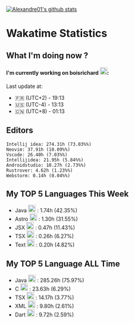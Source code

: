 [![Alexandre01's github stats](https://github-readme-stats.vercel.app/api?username=Alexandre01Dev&theme=dracula&count_private=true)](https://github.com/anuraghazra/github-readme-stats)
<!--
**Alexandre01Dev/Alexandre01Dev** is a ✨ _special_ ✨ repository because its `README.md` (this file) appears on your GitHub profile.

Here are some ideas to get you started:

- 🔭 I’m currently working on ...
- 🌱 I’m currently learning ...
- 👯 I’m looking to collaborate on ...
- 🤔 I’m looking for help with ...
- 💬 Ask me about ...
- 📫 How to reach me: ...
- 😄 Pronouns: ...
- ⚡ Fun fact: ...
-->

<!-- START_WAKATIME_BLOCK -->
# Wakatime Statistics

## What I'm doing now ? 

#### I'm currently working on boisrichard <img src="https://cdn.jsdelivr.net/gh/devicons/devicon@latest/icons/astro/astro-original.svg" alt="Astro" width="20" height="20">: <br/>
Last update at:
- 🇫🇷 (UTC+2) - 19:13
- 🇺🇸 (UTC-4) - 13:13
- 🇨🇳 (UTC+8) - 01:13

## Editors

```text
Intellij idea: 274.31h (73.03%%)
Neovim: 37.91h (10.09%%)
Vscode: 26.40h (7.03%%)
Intellijidea: 21.95h (5.84%%)
Androidstudio: 10.27h (2.73%%)
Rustrover: 4.62h (1.23%%)
Webstorm: 0.14h (0.04%%)
```

## My TOP **5** Languages This Week 

- Java <img src="https://cdn.jsdelivr.net/gh/devicons/devicon@latest/icons/java/java-original.svg" alt="Java" width="20" height="20"> : 1.74h (42.35%)
- Astro <img src="https://cdn.jsdelivr.net/gh/devicons/devicon@latest/icons/astro/astro-original.svg" alt="Astro" width="20" height="20"> : 1.30h (31.55%)
- JSX <img src="https://static-00.iconduck.com/assets.00/file-unknown-icon-1775x2048-pyaeuwoe.png" alt="JSX" width="20" height="20"> : 0.47h (11.43%)
- TSX <img src="https://static-00.iconduck.com/assets.00/file-unknown-icon-1775x2048-pyaeuwoe.png" alt="TSX" width="20" height="20"> : 0.26h (6.27%)
- Text <img src="https://static-00.iconduck.com/assets.00/file-unknown-icon-1775x2048-pyaeuwoe.png" alt="Text" width="20" height="20"> : 0.20h (4.82%)

## My TOP **5** Language ALL Time 

- Java <img src="https://cdn.jsdelivr.net/gh/devicons/devicon@latest/icons/java/java-original.svg" alt="Java" width="20" height="20"> : 285.26h (75.97%)
- C <img src="https://cdn.jsdelivr.net/gh/devicons/devicon@latest/icons/c/c-original.svg" alt="C" width="20" height="20"> : 23.63h (6.29%)
- TSX <img src="https://static-00.iconduck.com/assets.00/file-unknown-icon-1775x2048-pyaeuwoe.png" alt="TSX" width="20" height="20"> : 14.17h (3.77%)
- XML <img src="https://cdn.jsdelivr.net/gh/devicons/devicon@latest/icons/xml/xml-original.svg" alt="XML" width="20" height="20"> : 9.80h (2.61%)
- Dart <img src="https://cdn.jsdelivr.net/gh/devicons/devicon@latest/icons/dart/dart-original.svg" alt="Dart" width="20" height="20"> : 9.72h (2.59%)

<!-- END_WAKATIME_BLOCK -->
